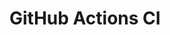 # GitHub Actions CI






























































































































